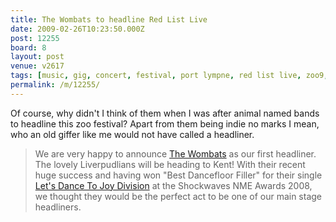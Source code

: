 ```yaml
---
title: The Wombats to headline Red List Live
date: 2009-02-26T10:23:50.000Z
post: 12255
board: 8
layout: post
venue: v2617
tags: [music, gig, concert, festival, port lympne, red list live, zoo9, z009, zoo thousand, wombats, wombats]
permalink: /m/12255/
---
```

Of course, why didn't I think of them when I was after animal named bands to headline this zoo festival? Apart from them being indie no marks I mean, who an old giffer like me would not have called a headliner.

<blockquote>We are very happy to announce <a href="/wiki/wombats">The Wombats</a> as our first headliner. The lovely Liverpudlians will be heading to Kent!  With their recent huge success and having won "Best Dancefloor Filler" for their single <a href="http://www.amazon.co.uk/Lets-Dance-Joy-Division-Wombats/dp/B000UEY3N6/">Let's Dance To Joy Division</a> at the Shockwaves NME Awards 2008, we thought they would be the perfect act to be one of our main stage headliners.</blockquote>

